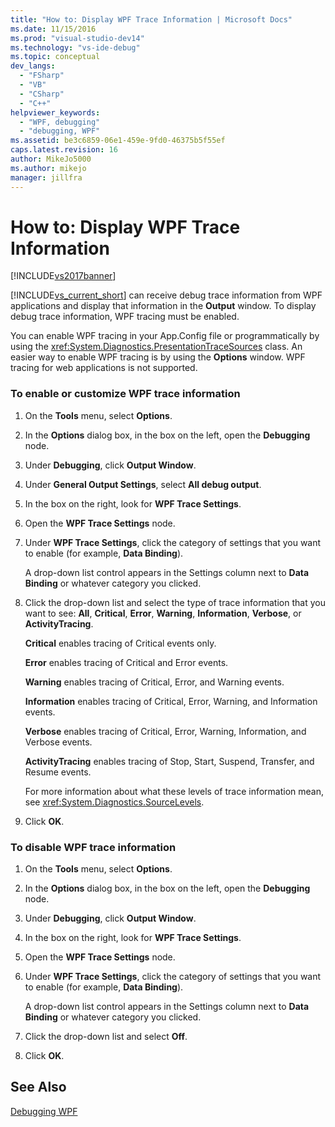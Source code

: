 ```yaml
---
title: "How to: Display WPF Trace Information | Microsoft Docs"
ms.date: 11/15/2016
ms.prod: "visual-studio-dev14"
ms.technology: "vs-ide-debug"
ms.topic: conceptual
dev_langs: 
  - "FSharp"
  - "VB"
  - "CSharp"
  - "C++"
helpviewer_keywords: 
  - "WPF, debugging"
  - "debugging, WPF"
ms.assetid: be3c6859-06e1-459e-9fd0-46375b5f55ef
caps.latest.revision: 16
author: MikeJo5000
ms.author: mikejo
manager: jillfra
---
```

# How to: Display WPF Trace Information
[!INCLUDE[vs2017banner](../includes/vs2017banner.md)]

[!INCLUDE[vs_current_short](../includes/vs-current-short-md.md)] can receive debug trace information from WPF applications and display that information in the **Output** window. To display debug trace information, WPF tracing must be enabled.  
  
 You can enable WPF tracing in your App.Config file or programmatically by using the <xref:System.Diagnostics.PresentationTraceSources> class. An easier way to enable WPF tracing is by using the **Options** window. WPF tracing for web applications is not supported.  
  
### To enable or customize WPF trace information  
  
1. On the **Tools** menu, select **Options**.  
  
2. In the **Options** dialog box, in the box on the left, open the **Debugging** node.  
  
3. Under **Debugging**, click **Output Window**.  
  
4. Under **General Output Settings**, select **All debug output**.  
  
5. In the box on the right, look for **WPF Trace Settings**.  
  
6. Open the **WPF Trace Settings** node.  
  
7. Under **WPF Trace Settings**, click the category of settings that you want to enable (for example, **Data Binding**).  
  
     A drop-down list control appears in the Settings column next to **Data Binding** or whatever category you clicked.  
  
8. Click the drop-down list and select the type of trace information that you want to see: **All**, **Critical**, **Error**, **Warning**, **Information**, **Verbose**, or **ActivityTracing**.  
  
     **Critical** enables tracing of Critical events only.  
  
     **Error** enables tracing of Critical and Error events.  
  
     **Warning** enables tracing of Critical, Error, and Warning events.  
  
     **Information** enables tracing of Critical, Error, Warning, and Information events.  
  
     **Verbose** enables tracing of Critical, Error, Warning, Information, and Verbose events.  
  
     **ActivityTracing** enables tracing of Stop, Start, Suspend, Transfer, and Resume events.  
  
     For more information about what these levels of trace information mean, see <xref:System.Diagnostics.SourceLevels>.  
  
9. Click **OK**.  
  
### To disable WPF trace information  
  
1. On the **Tools** menu, select **Options**.  
  
2. In the **Options** dialog box, in the box on the left, open the **Debugging** node.  
  
3. Under **Debugging**, click **Output Window**.  
  
4. In the box on the right, look for **WPF Trace Settings**.  
  
5. Open the **WPF Trace Settings** node.  
  
6. Under **WPF Trace Settings**, click the category of settings that you want to enable (for example, **Data Binding**).  
  
     A drop-down list control appears in the Settings column next to **Data Binding** or whatever category you clicked.  
  
7. Click the drop-down list and select **Off**.  
  
8. Click **OK**.  
  
## See Also  
 [Debugging WPF](../debugger/debugging-wpf.md)
